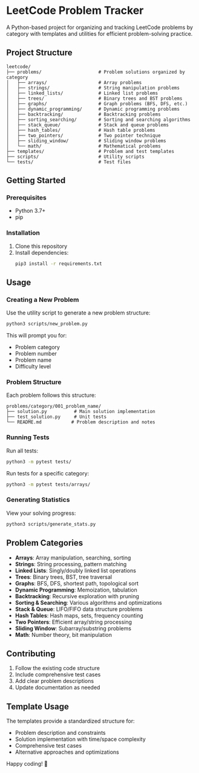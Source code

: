 # LeetCode Problem Tracker

A Python-based project for organizing and tracking LeetCode problems by category with templates and utilities for efficient problem-solving practice.

## Project Structure

```
leetcode/
├── problems/                     # Problem solutions organized by category
│   ├── arrays/                   # Array problems
│   ├── strings/                  # String manipulation problems
│   ├── linked_lists/             # Linked list problems
│   ├── trees/                    # Binary trees and BST problems
│   ├── graphs/                   # Graph problems (BFS, DFS, etc.)
│   ├── dynamic_programming/      # Dynamic programming problems
│   ├── backtracking/             # Backtracking problems
│   ├── sorting_searching/        # Sorting and searching algorithms
│   ├── stack_queue/              # Stack and queue problems
│   ├── hash_tables/              # Hash table problems
│   ├── two_pointers/             # Two pointer technique
│   ├── sliding_window/           # Sliding window problems
│   └── math/                     # Mathematical problems
├── templates/                    # Problem and test templates
├── scripts/                      # Utility scripts
└── tests/                        # Test files
```

## Getting Started

### Prerequisites
- Python 3.7+
- pip

### Installation
1. Clone this repository
2. Install dependencies:
   ```bash
   pip3 install -r requirements.txt
   ```

## Usage

### Creating a New Problem
Use the utility script to generate a new problem structure:

```bash
python3 scripts/new_problem.py
```

This will prompt you for:
- Problem category
- Problem number
- Problem name
- Difficulty level

### Problem Structure
Each problem follows this structure:
```
problems/category/001_problem_name/
├── solution.py          # Main solution implementation
├── test_solution.py     # Unit tests
└── README.md           # Problem description and notes
```

### Running Tests
Run all tests:
```bash
python3 -m pytest tests/
```

Run tests for a specific category:
```bash
python3 -m pytest tests/arrays/
```

### Generating Statistics
View your solving progress:
```bash
python3 scripts/generate_stats.py
```

## Problem Categories

- **Arrays**: Array manipulation, searching, sorting
- **Strings**: String processing, pattern matching
- **Linked Lists**: Singly/doubly linked list operations
- **Trees**: Binary trees, BST, tree traversal
- **Graphs**: BFS, DFS, shortest path, topological sort
- **Dynamic Programming**: Memoization, tabulation
- **Backtracking**: Recursive exploration with pruning
- **Sorting & Searching**: Various algorithms and optimizations
- **Stack & Queue**: LIFO/FIFO data structure problems
- **Hash Tables**: Hash maps, sets, frequency counting
- **Two Pointers**: Efficient array/string processing
- **Sliding Window**: Subarray/substring problems
- **Math**: Number theory, bit manipulation

## Contributing

1. Follow the existing code structure
2. Include comprehensive test cases
3. Add clear problem descriptions
4. Update documentation as needed

## Template Usage

The templates provide a standardized structure for:
- Problem description and constraints
- Solution implementation with time/space complexity
- Comprehensive test cases
- Alternative approaches and optimizations

Happy coding! 🚀